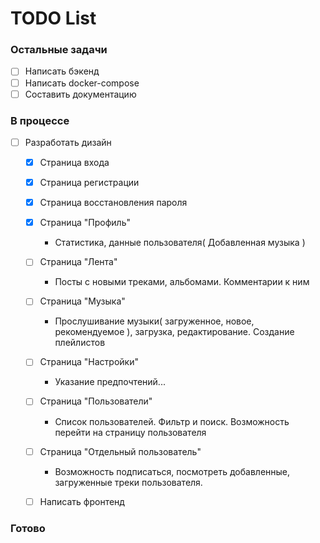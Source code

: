 # TODO List

### Остальные задачи
 - [ ] Написать бэкенд
 - [ ] Написать docker-compose
 - [ ] Составить документацию

### В процессе
 - [ ] Разработать дизайн
   - [x] Страница входа
   - [x] Страница регистрации
   - [x] Страница восстановления пароля
   - [x] Страница "Профиль"   
      - Статистика, данные пользователя( Добавленная музыка )

   - [ ] Страница "Лента"
      - Посты с новыми треками, альбомами. Комментарии к ним

   - [ ] Страница "Музыка"
      - Прослушивание музыки( загруженное, новое, рекомендуемое ), загрузка, редактирование. Создание плейлистов

   - [ ] Страница "Настройки"
      - Указание предпочтений...
   - [ ] Страница "Пользователи"
      - Список пользователей. Фильтр и поиск. Возможность перейти на страницу пользователя
   - [ ] Страница "Отдельный пользователь"
      - Возможность подписаться, посмотреть добавленные, загруженные треки пользователя.

   - [ ] Написать фронтенд
   

### Готово
